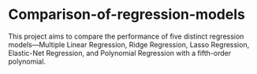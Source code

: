 # Comparison-of-regression-models
This project aims to compare the performance of five distinct regression models—Multiple Linear Regression, Ridge Regression, Lasso Regression, Elastic-Net Regression, and Polynomial Regression with a fifth-order polynomial.
